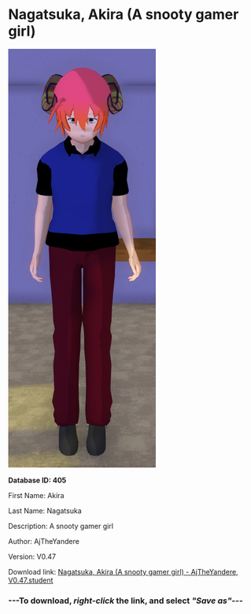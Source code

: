 # Nagatsuka, Akira (A snooty gamer girl)

<img src="https://raw.githubusercontent.com/Arbiter1223/Daigaku-Gurashi-Custom-Students/master/Students/Files/Nagatsuka%2C%20Akira%20(A%20snooty%20gamer%20girl).png" title="Nagatsuka, Akira (A snooty gamer girl) - AjTheYandere, V0.47">

**Database ID: 405**

First Name: Akira

Last Name: Nagatsuka

Description: A snooty gamer girl

Author: AjTheYandere

Version: V0.47

Download link: <a href="https://raw.githubusercontent.com/Arbiter1223/Daigaku-Gurashi-Custom-Students/master/Students/Files/Nagatsuka%2C%20Akira%20(A%20snooty%20gamer%20girl)%20-%20AjTheYandere%2C%20V0.47.student">Nagatsuka, Akira (A snooty gamer girl) - AjTheYandere, V0.47.student</a>

### ---**To download, _right-click_ the link, and select _"Save as"_**---
